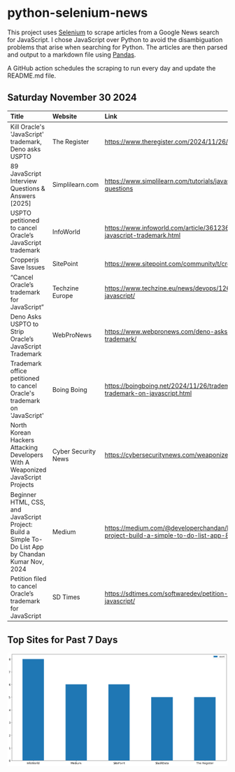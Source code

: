 # python-selenium-news

This project uses [Selenium](https://www.seleniumhq.org/) to scrape articles from a Google News search for JavaScript.
I chose JavaScript over Python to avoid the disambiguation problems that arise when searching for Python.
The articles are then parsed and output to a markdown file using [Pandas](https://pandas.pydata.org/).

A GitHub action schedules the scraping to run every day and update the README.md file.

## Saturday November 30 2024


| Title                                                                                                  | Website             | Link                                                                                                                     |
|:-------------------------------------------------------------------------------------------------------|:--------------------|:-------------------------------------------------------------------------------------------------------------------------|
| Kill Oracle's 'JavaScript' trademark, Deno asks USPTO                                                  | The Register        | https://www.theregister.com/2024/11/26/cancel_oracles_javascript_trademark_deno/                                         |
| 89 JavaScript Interview Questions & Answers [2025]                                                     | Simplilearn.com     | https://www.simplilearn.com/tutorials/javascript-tutorial/javascript-interview-questions                                 |
| USPTO petitioned to cancel Oracle’s JavaScript trademark                                               | InfoWorld           | https://www.infoworld.com/article/3612364/uspto-petitioned-to-cancel-oracles-javascript-trademark.html                   |
| Cropperjs Save Issues                                                                                  | SitePoint           | https://www.sitepoint.com/community/t/cropperjs-save-issues/464081                                                       |
| “Cancel Oracle’s trademark for JavaScript”                                                             | Techzine Europe     | https://www.techzine.eu/news/devops/126624/cancel-oracles-trademark-for-javascript/                                      |
| Deno Asks USPTO to Strip Oracle’s JavaScript Trademark                                                 | WebProNews          | https://www.webpronews.com/deno-asks-uspto-to-strip-oracles-javascript-trademark/                                        |
| Trademark office petitioned to cancel Oracle's trademark on 'JavaScript'                               | Boing Boing         | https://boingboing.net/2024/11/26/trademark-office-petitioned-to-cancel-oracles-trademark-on-javascript.html             |
| North Korean Hackers Attacking Developers With A Weaponized JavaScript Projects                        | Cyber Security News | https://cybersecuritynews.com/weaponized-javascript-projects/                                                            |
| Beginner HTML, CSS, and JavaScript Project: Build a Simple To-Do List App  by Chandan Kumar  Nov, 2024 | Medium              | https://medium.com/@developerchandan/beginner-html-css-and-javascript-project-build-a-simple-to-do-list-app-80129837f66e |
| Petition filed to cancel Oracle’s trademark for JavaScript                                             | SD Times            | https://sdtimes.com/softwaredev/petition-filed-to-cancel-oracles-trademark-for-javascript/                               |
## Top Sites for Past 7 Days

![Graph of Top Sites](https://raw.githubusercontent.com/dan-mba/python-selenium-news/main/last-week.png)
